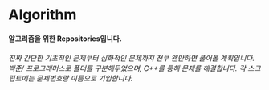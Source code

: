 # Algorithm

#### 알고리즘을 위한 Repositories입니다. 

###### 진짜 간단한 기초적인 문제부터 심화적인 문제까지 전부 왠만하면 풀어볼 계획입니다. 백준/ 프로그래머스로 폴더를 구분해두었으며, C++를 통해 문제를 해결합니다. 각 스크립트에는 문제번호랑 이름으로 기입합니다.

